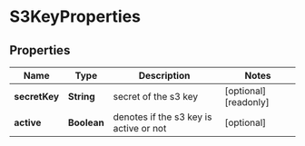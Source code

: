 

# S3KeyProperties

## Properties

Name | Type | Description | Notes
------------ | ------------- | ------------- | -------------
**secretKey** | **String** | secret of the s3 key |  [optional] [readonly]
**active** | **Boolean** | denotes if the s3 key is active or not |  [optional]



